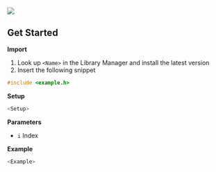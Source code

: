 # <Name>

[![](https://img.shields.io/badge/Available_in_the_Arduino_Library_Manager-2ea44f)](<Link>)

## Get Started

**Import <Name>**

1. Look up `<Name>` in the Library Manager and install the latest version
2. Insert the following snippet
 
```ino
#include <example.h>
```

**Setup <Name>**

```ino
<Setup>
```
**Parameters**

* `i` Index

**Example**

```ino
<Example>
```
